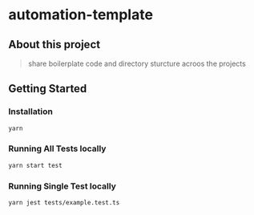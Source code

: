 # automation-template

## About this project
> share boilerplate code and directory sturcture acroos the projects

## Getting Started

### Installation

```bash
yarn 
```

### Running All Tests locally

```bash
yarn start test
```

### Running Single Test locally

```bash
yarn jest tests/example.test.ts
```